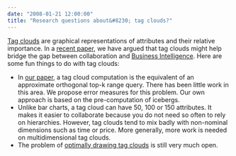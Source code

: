 ```yaml
---
date: "2008-01-21 12:00:00"
title: "Research questions about&#8230; tag clouds?"
---
```




[Tag clouds](https://en.wikipedia.org/wiki/Tag_clouds) are graphical representations of attributes and their relative importance. In a [recent paper](http://arxiv.org/abs/0710.2156), we have argued that tag clouds might help bridge the gap between collaboration and [Business Intelligence](https://en.wikipedia.org/wiki/Business_Intelligence).
Here are some fun things to do with tag clouds:

- In [our paper,](http://arxiv.org/abs/0710.2156) a tag cloud computation is the equivalent of an approximate orthogonal top-k range query. There has been little work in this area. We propose error measures for this problem. Our own approach is based on the pre-computation of icebergs.
- Unlike bar charts, a tag cloud can have 50, 100 or 150 attributes. It makes it easier to collaborate because you do not need so often to rely on hierarchies. However, tag clouds tend to mix badly with non-nominal dimensions such as time or price. More generally, more work is needed on multidimensional tag clouds.
- The problem of [optimally drawing tag clouds](http://arxiv.org/abs/cs/0703109) is still very much open.


